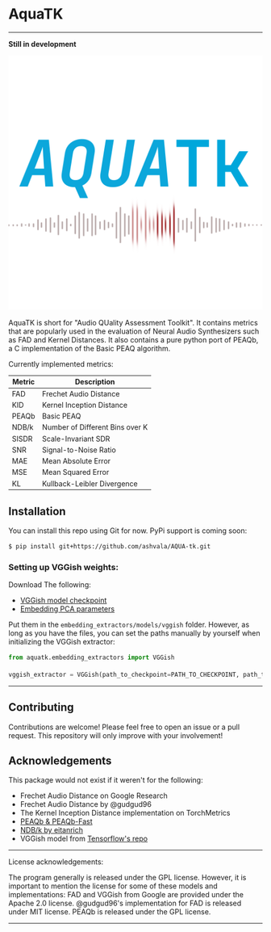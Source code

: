 # AquaTK
-----

**Still in development**

![Logo](./logo.png)

AquaTK is short for "Audio QUality Assessment Toolkit". It contains metrics that are popularly used in the evaluation of Neural Audio Synthesizers such as FAD and Kernel Distances. It also contains a pure python port of PEAQb, a C implementation of the Basic PEAQ algorithm. 

Currently implemented metrics: 

| Metric | Description                     |
| ------ |---------------------------------|
| FAD | Frechet Audio Distance          |
| KID | Kernel Inception Distance       |
| PEAQb | Basic PEAQ                      |
| NDB/k | Number of Different Bins over K |
| SISDR | Scale-Invariant SDR             |
| SNR | Signal-to-Noise Ratio           |
| MAE | Mean Absolute Error             |
| MSE | Mean Squared Error              |
| KL | Kullback-Leibler Divergence     |


## Installation

You can install this repo using Git for now. PyPi support is coming soon:
```bash
$ pip install git+https://github.com/ashvala/AQUA-tk.git
```
### Setting up VGGish weights: 

Download The following: 

* [VGGish model checkpoint](https://storage.googleapis.com/audioset/vggish_model.ckpt)
* [Embedding PCA parameters](https://storage.googleapis.com/audioset/vggish_pca_params.npz)

Put them in the `embedding_extractors/models/vggish` folder. However, as long as you have the files, you can set the paths manually by yourself when initializing the VGGish extractor: 

```py
from aquatk.embedding_extractors import VGGish

vggish_extractor = VGGish(path_to_checkpoint=PATH_TO_CHECKPOINT, path_to_pca_params=PATH_TO_PARAMS)
```

---

## Contributing

Contributions are welcome! Please feel free to open an issue or a pull request. This repository will only improve with your involvement! 

## Acknowledgements 

This package would not exist if it weren't for the following: 

- Frechet Audio Distance on Google Research
- Frechet Audio Distance by @gudgud96
- The Kernel Inception Distance implementation on TorchMetrics
- [PEAQb & PEAQb-Fast](https://github.com/akinori-ito/peaqb-fast)
- [NDB/k by eitanrich](https://github.com/eitanrich/gans-n-gmms/blob/master/ndb_mnist_demo.py)
- VGGish model from [Tensorflow's repo](https://github.com/tensorflow/models/tree/master/research/audioset/vggish)

----

License acknowledgements:

The program generally is released under the GPL license. However, it is important to mention the license for some of these 
models and implementations: FAD and VGGish from Google are provided under the Apache 2.0 license. @gudgud96's implementation 
for FAD is released under MIT license. PEAQb is released under the GPL license. 

----


